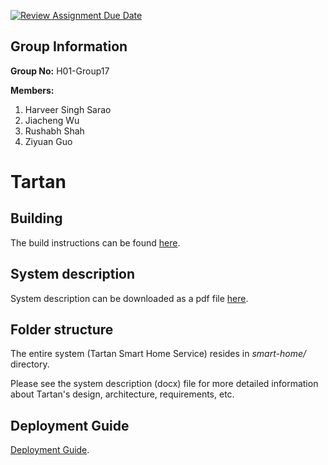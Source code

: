[![Review Assignment Due Date](https://classroom.github.com/assets/deadline-readme-button-22041afd0340ce965d47ae6ef1cefeee28c7c493a6346c4f15d667ab976d596c.svg)](https://classroom.github.com/a/T-FWekHF)

## Group Information

**Group No:** H01-Group17  

**Members:**  
1. Harveer Singh Sarao  
2. Jiacheng Wu  
3. Rushabh Shah
4. Ziyuan Guo

# Tartan
## Building

The build instructions can be found [here](./docs/build_instructions.md).

## System description

System description can be downloaded as a pdf file
[here](./docs/TartanSystemDescription.pdf).

## Folder structure

The entire system (Tartan Smart Home Service) resides in *smart-home/*
directory.

Please see the system description (docx) file for more detailed information
about Tartan's design, architecture, requirements, etc.

## Deployment Guide
[Deployment Guide](https://github.com/cmput402-w25/402-group-project-h01-group17/wiki/Continuous-Deployment).
